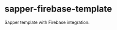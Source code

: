# sapper-firebase-template

Sapper template with Firebase integration.

<!-- ## Quickstart

### Using Github template

1. Use [`Github template feature`](https://help.github.com/en/github/creating-cloning-and-archiving-repositories/creating-a-repository-from-a-template) to generate your own copy of the project.

2. Clone the template into your local directory and install dependencies:

```bash
git clone https://github.com/[YOUR_GITHUB_HANDLE]/[YOUR_PROJECT_NAME].git
cd [YOUR_PROJECT_NAME]
npm install
```

3. Globally install dotenv-cli to inject environment variables during development:

```bash
  npm install -g dotenv-cli
```

4. Create .env file at the root of your project and add your firebase configurations in the following format:

```
  FIREBASE_API_KEY=xxx
  FIREBASE_AUTH_DOMAIN=xxx
  FIREBASE_DATABASE_URL=xxx
  FIREBASE_PROJECT_ID=xxx
  FIREBASE_STORAGE_BUCKET=xxx
  FIREBASE_MESSAGING_SENDER_ID=xxx
  FIREBASE_APP_ID=xxx
```

5. Run the development server:

```bash
  npm run dev
``` -->
